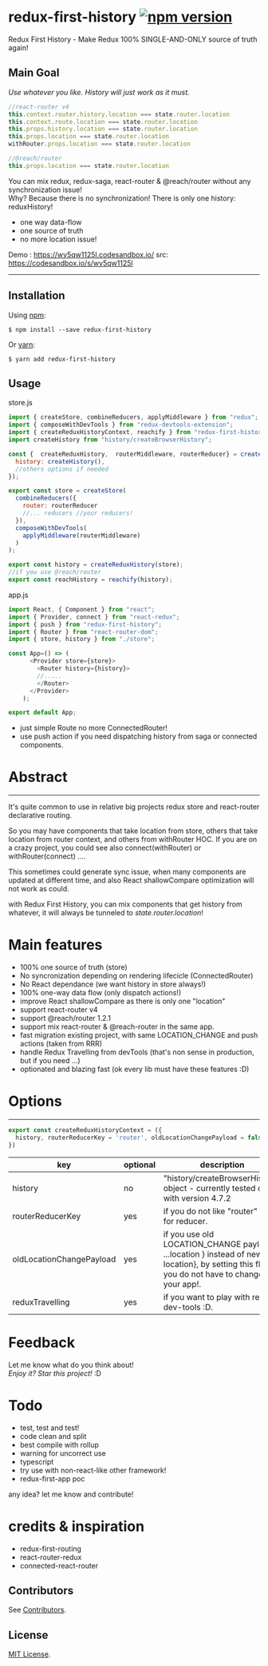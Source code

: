 # redux-first-history [![npm version](https://img.shields.io/npm/v/redux-first-history.svg?style=flat)](https://www.npmjs.org/package/redux-first-history) 

Redux First History - Make Redux 100% SINGLE-AND-ONLY source of truth again!

## Main Goal
*Use whatever you like. History will just work as it must.*

```javascript
//react-router v4
this.context.router.history.location === state.router.location
this.context.route.location === state.router.location
this.props.history.location === state.router.location
this.props.location === state.router.location
withRouter.props.location === state.router.location

//@reach/router
this.props.location === state.router.location
```

You can mix redux, redux-saga, react-router & @reach/router 
without any synchronization issue! <br>
Why? Because there is no synchronization! There is only one history: reduxHistory!
* one way data-flow
* one source of truth
* no more location issue!

Demo : https://wy5qw1125l.codesandbox.io/ src: https://codesandbox.io/s/wy5qw1125l

---

Installation
-----------
Using [npm](https://www.npmjs.com/):

    $ npm install --save redux-first-history

Or [yarn](https://yarnpkg.com/):

    $ yarn add redux-first-history
Usage
-----

store.js

```javascript
import { createStore, combineReducers, applyMiddleware } from "redux";
import { composeWithDevTools } from "redux-devtools-extension";
import { createReduxHistoryContext, reachify } from "redux-first-history";
import createHistory from "history/createBrowserHistory";

const {  createReduxHistory,  routerMiddleware, routerReducer} = createReduxHistoryContext({ 
  history: createHistory(),
  //others options if needed 
});

export const store = createStore(
  combineReducers({
    router: routerReducer
    //... reducers //your reducers!
  }),
  composeWithDevTools(
    applyMiddleware(routerMiddleware)
  )
);

export const history = createReduxHistory(store);
//if you use @reach/router 
export const reachHistory = reachify(history);
```

app.js 
```javascript
import React, { Component } from "react";
import { Provider, connect } from "react-redux";
import { push } from "redux-first-history";
import { Router } from "react-router-dom";
import { store, history } from "./store";

const App=() => (
      <Provider store={store}>
        <Router history={history}>
        //.....
        </Router>
      </Provider>
    );

export default App;
```
* just simple Route no more ConnectedRouter!
* use push action if you need dispatching history from saga or connected components.

# Abstract
---
It's quite common to use in relative big projects
redux store and react-router declarative routing.

So you may have components that take location from store,
others that take location from router context, and others from withRouter HOC.
If you are on a crazy project, you could see also connect(withRouter) or
withRouter(connect) ....

This sometimes could generate sync issue, when many
components are updated at different time,
and also React shallowCompare optimization will not work as could.

with Redux First History, you can mix components that get history from whatever, 
it will always be tunneled to *state.router.location*!

# Main features
 
* 100% one source of truth (store)
* No syncronization depending on rendering lifecicle (ConnectedRouter)
* No React dependance (we want history in store always!)
* 100% one-way data flow (only dispatch actions!)
* improve React shallowCompare as there is only one "location"
* support react-router v4
* support @reach/router 1.2.1
* support mix react-router & @reach-router in the same app.
* fast migration existing project, with same LOCATION_CHANGE and push actions (taken from RRR)
* handle Redux Travelling from devTools (that's non sense in production, but if you need ...) 
* optionated and blazing fast  (ok every lib must have these features :D)

# Options
---
```javascript 1.8
export const createReduxHistoryContext = ({
  history, routerReducerKey = 'router', oldLocationChangePayload = false, reduxTravelling = false, 
})
```

|key	| optional |description   	| 
|---	|---|---	|
|history	| no| "history/createBrowserHistory" object - currently tested only with version 4.7.2  	| 
|routerReducerKey | yes | if you do not like "router" name for reducer.
|oldLocationChangePayload | yes | if you use old LOCATION_CHANGE payload { ...location } instead of new { location}, by setting this flag you do not have to change your app!.
|reduxTravelling | yes | if you want to play with redux-dev-tools :D.

# Feedback

Let me know what do you think about! <br>
*Enjoy it? Star this project!* :D

# Todo
* test, test and test!
* code clean and split
* best compile with rollup
* warning for uncorrect use
* typescript
* try use with non-react-like other framework!
* redux-first-app poc 

any idea? let me know and contribute!

# credits & inspiration
 - redux-first-routing
 - react-router-redux
 - connected-react-router

Contributors
------------
See [Contributors](https://github.com/salvoravida/redux-first-history/graphs/contributors).

License
-------
[MIT License](https://github.com/salvoravida/redux-first-history/blob/master/LICENSE.md).
